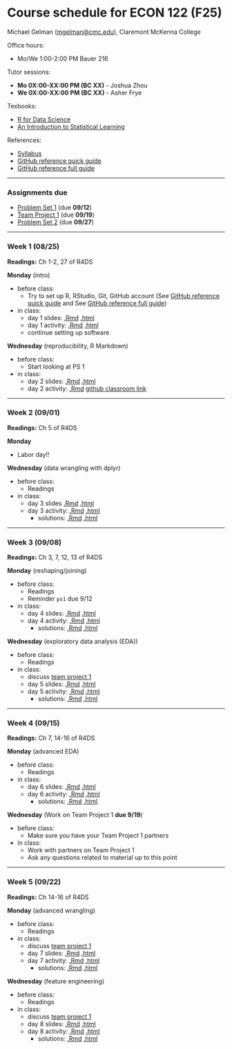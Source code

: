 Course schedule for ECON 122 (F25)
================

Michael Gelman (<mgelman@cmc.edu>), Claremont McKenna College

Office hours:

- Mo/We 1:00-2:00 PM Bauer 216

Tutor sessions:

- **Mo 0X:00-XX:00 PM (BC XX)** - Joshua Zhou
- **We 0X:00-XX:00 PM (BC XX)** - Asher Frye

Texbooks:

- [R for Data Science](http://r4ds.had.co.nz/)
- [An Introduction to Statistical Learning](https://hastie.su.domains/ISLR2/ISLRv2_corrected_June_2023.pdf.download.html)

References:

-   [Syllabus](ECON122_F2025_DataScience_StatisticalLearning.pdf)
-   [GitHub reference quick guide](https://github.com/econ122-f25/github-classroom-for-students)
-   [GitHub reference full guide ](https://happygitwithr.com/index.html)

------------------------------------------------------------------------
### Assignments due

- [Problem Set 1](https://classroom.github.com/a/99IiggPA) (due **09/12**)
- [Team Project 1]() (due **09/19**)
- [Problem Set 2]() (due **09/27**)

------------------------------------------------------------------------

### Week 1 (08/25)

**Readings:** Ch 1-2, 27 of R4DS

**Monday** (intro) 
-   before class:
    - Try to set up R, RStudio, Git, GitHub account (See [GitHub reference quick guide](https://github.com/econ122-f25/github-classroom-for-students) and See [GitHub reference full guide](https://happygitwithr.com/index.html))
-   in class: 
    -   day 1 slides: [.Rmd](slides/day1.Rmd) [.html](https://econ122-f25.github.io/home/slides/day1.html)
    -   day 1 activity: [.Rmd](activity/day1_activity.Rmd) [.html](activity/day1_activity.md) 
    -   continue setting up software

**Wednesday** (reproducibility, R Markdown)
-   before class:
    -   Start looking at PS 1
-   in class: 
    -   day 2 slides: [.Rmd](slides/day2.Rmd) [.html](https://econ122-f25.github.io/home/slides/day2.html)
    -   day 2 activity: [.Rmd](activity/day2_activity.Rmd) [github classroom link](https://classroom.github.com/a/GWld0A2q)
    
------------------------------------------------------------------------
### Week 2 (09/01)

**Readings:**  Ch 5 of R4DS

**Monday** 

- Labor day!!

**Wednesday** (data wrangling with dplyr)

-   before class:
    -   Readings
-   in class: 
    -   day 3 slides [.Rmd](slides/day3.Rmd) [.html](https://econ122-f25.github.io/home/slides/day3.html)
    -   day 3 activity: [.Rmd](activity/day3_activity.Rmd) [.html](activity/day3_activity.md)
        -  solutions: [.Rmd](activity/solutions/day3_activity_sol.Rmd) [.html](activity/solutions/day3_activity_sol.md)

------------------------------------------------------------------------
### Week 3 (09/08)

**Readings:**  Ch 3, 7, 12, 13 of R4DS

**Monday** (reshaping/joining)

-   before class:
    - Readings
    - Reminder `ps1` due 9/12
-   in class: 
    -   day 4 slides: [.Rmd](slides/day4.Rmd) [.html](https://econ122-f25.github.io/home/slides/day4.html)
    -   day 4 activity: [.Rmd](activity/day4_activity.Rmd) [.html](activity/day4_activity.md)
        -  solutions: [.Rmd](activity/solutions/day4_ggplotActivity_solution.Rmd) [.html](activity/solutions/day4_ggplotActivity_solution.md)

**Wednesday** (exploratory data analysis (EDA))

-   before class:
    -   Readings
-   in class: 
    -   discuss [team project 1](https://github.com/econ122-f25/teamproject1)
    -   day 5 slides: [.Rmd](docs/day5.Rmd) [.html](https://econ122-f25.github.io/home/day5.html)
    -   day 5 activity: [.Rmd](activity/day5_activity.Rmd) [.html](activity/day5_activity.md)
        -  solutions: [.Rmd](activity/day5_activity_sol.Rmd) [.html](activity/day5_activity_sol.md)

------------------------------------------------------------------------
### Week 4 (09/15)

**Readings:**  Ch 7, 14-16 of R4DS

**Monday** (advanced EDA)

-   before class:
    - Readings
-   in class: 
    -   day 6 slides: [.Rmd](slides/day6.Rmd) [.html](https://econ122-f25.github.io/home/slides/day6.html)
    -   day 6 activity: [.Rmd](activity/day4_activity.Rmd) [.html](activity/day4_activity.md)
        -  solutions: [.Rmd](activity/solutions/day4_ggplotActivity_solution.Rmd) [.html](activity/solutions/day4_ggplotActivity_solution.md)

**Wednesday** (Work on Team Project 1 **due 9/19**)

-   before class:
    -   Make sure you have your Team Project 1 partners
-   in class: 
    -   Work with partners on Team Project 1
    -   Ask any questions related to material up to this point

------------------------------------------------------------------------
### Week 5 (09/22)

**Readings:**  Ch 14-16 of R4DS

**Monday** (advanced wrangling)

-   before class:
    -   Readings
-   in class: 
    -   discuss [team project 1](https://github.com/econ122-f25/teamproject1)
    -   day 7 slides: [.Rmd](docs/day7.Rmd) [.html](https://econ122-f25.github.io/home/day7.html)
    -   day 7 activity: [.Rmd](activity/day7_activity.Rmd) [.html](activity/day7_activity.md)
        -  solutions: [.Rmd](activity/day7_activity_sol.Rmd) [.html](activity/day7_activity_sol.md)

**Wednesday** (feature engineering)

-   before class:
    -   Readings
-   in class: 
    -   discuss [team project 1](https://github.com/econ122-f25/teamproject1)
    -   day 8 slides: [.Rmd](docs/day8.Rmd) [.html](https://econ122-f25.github.io/home/day8.html)
    -   day 8 activity: [.Rmd](activity/day8_activity.Rmd) [.html](activity/day8_activity.md)
        -  solutions: [.Rmd](activity/day8_activity_sol.Rmd) [.html](activity/day8_activity_sol.md)


